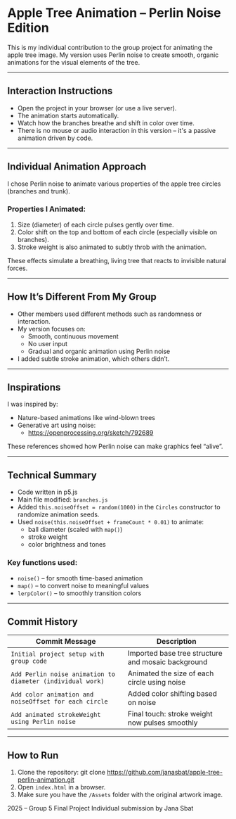 # Apple Tree Animation – Perlin Noise Edition

This is my individual contribution to the group project for animating the apple tree image. My version uses Perlin noise to create smooth, organic animations for the visual elements of the tree.

---

## Interaction Instructions

- Open the project in your browser (or use a live server).
- The animation starts automatically.
- Watch how the branches breathe and shift in color over time.
- There is no mouse or audio interaction in this version – it's a passive animation driven by code.

---

## Individual Animation Approach

I chose Perlin noise to animate various properties of the apple tree circles (branches and trunk).

### Properties I Animated:
1. Size (diameter) of each circle pulses gently over time.
2. Color shift on the top and bottom of each circle (especially visible on branches).
3. Stroke weight is also animated to subtly throb with the animation.

These effects simulate a breathing, living tree that reacts to invisible natural forces.

---

## How It’s Different From My Group

- Other members used different methods such as randomness or interaction.
- My version focuses on:
  - Smooth, continuous movement
  - No user input
  - Gradual and organic animation using Perlin noise
- I added subtle stroke animation, which others didn’t.

---

## Inspirations

I was inspired by:
- Nature-based animations like wind-blown trees
- Generative art using noise:  
  - https://openprocessing.org/sketch/792689

These references showed how Perlin noise can make graphics feel “alive”.

---

## Technical Summary

- Code written in p5.js
- Main file modified: `branches.js`
- Added `this.noiseOffset = random(1000)` in the `Circles` constructor to randomize animation seeds.
- Used `noise(this.noiseOffset + frameCount * 0.01)` to animate:
  - ball diameter (scaled with `map()`)
  - stroke weight
  - color brightness and tones

### Key functions used:
- `noise()` – for smooth time-based animation
- `map()` – to convert noise to meaningful values
- `lerpColor()` – to smoothly transition colors

---

## Commit History

| Commit Message | Description |
|----------------|-------------|
| `Initial project setup with group code` | Imported base tree structure and mosaic background |
| `Add Perlin noise animation to diameter (individual work)` | Animated the size of each circle using noise |
| `Add color animation and noiseOffset for each circle` | Added color shifting based on noise |
| `Add animated strokeWeight using Perlin noise` | Final touch: stroke weight now pulses smoothly |

---

## How to Run

1. Clone the repository: git clone https://github.com/janasbat/apple-tree-perlin-animation.git
2. Open `index.html` in a browser.
3. Make sure you have the `/Assets` folder with the original artwork image.


2025 – Group 5 Final Project
Individual submission by Jana Sbat


